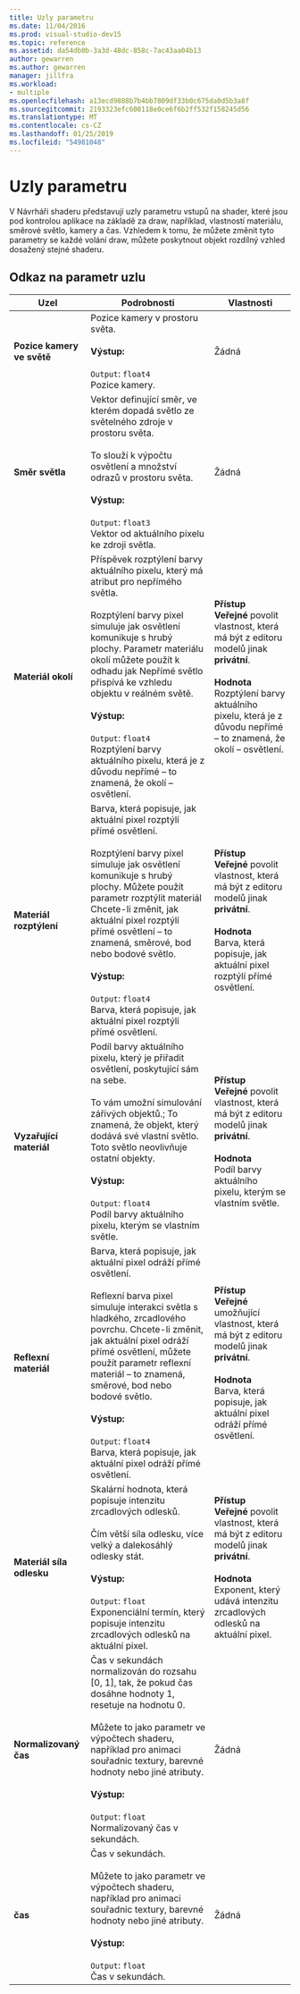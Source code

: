 ```yaml
---
title: Uzly parametru
ms.date: 11/04/2016
ms.prod: visual-studio-dev15
ms.topic: reference
ms.assetid: da54db0b-3a3d-48dc-858c-7ac43aa04b13
author: gewarren
ms.author: gewarren
manager: jillfra
ms.workload:
- multiple
ms.openlocfilehash: a13ecd9888b7b4bb7809df33b0c675da0d5b3a8f
ms.sourcegitcommit: 2193323efc608118e0ce6f6b2ff532f158245d56
ms.translationtype: MT
ms.contentlocale: cs-CZ
ms.lasthandoff: 01/25/2019
ms.locfileid: "54981048"
---
```

# <a name="parameter-nodes"></a>Uzly parametru

V Návrháři shaderu představují uzly parametru vstupů na shader, které jsou pod kontrolou aplikace na základě za draw, například, vlastností materiálu, směrové světlo, kamery a čas. Vzhledem k tomu, že můžete změnit tyto parametry se každé volání draw, můžete poskytnout objekt rozdílný vzhled dosažený stejné shaderu.

## <a name="parameter-node-reference"></a>Odkaz na parametr uzlu

|Uzel|Podrobnosti|Vlastnosti|
|----------|-------------|----------------|
|**Pozice kamery ve světě**|Pozice kamery v prostoru světa.<br /><br /> **Výstup:**<br /><br /> `Output`: `float4`<br /> Pozice kamery.|Žádná|
|**Směr světla**|Vektor definující směr, ve kterém dopadá světlo ze světelného zdroje v prostoru světa.<br /><br /> To slouží k výpočtu osvětlení a množství odrazů v prostoru světa.<br /><br /> **Výstup:**<br /><br /> `Output`: `float3`<br /> Vektor od aktuálního pixelu ke zdroji světla.|Žádná|
|**Materiál okolí**|Příspěvek rozptýlení barvy aktuálního pixelu, který má atribut pro nepřímého světla.<br /><br /> Rozptýlení barvy pixel simuluje jak osvětlení komunikuje s hrubý plochy. Parametr materiálu okolí můžete použít k odhadu jak Nepřímé světlo přispívá ke vzhledu objektu v reálném světě.<br /><br /> **Výstup:**<br /><br /> `Output`: `float4`<br /> Rozptýlení barvy aktuálního pixelu, která je z důvodu nepřímé – to znamená, že okolí – osvětlení.|**Přístup**<br /> **Veřejné** povolit vlastnost, která má být z editoru modelů jinak **privátní**.<br /><br /> **Hodnota**<br /> Rozptýlení barvy aktuálního pixelu, která je z důvodu nepřímé – to znamená, že okolí – osvětlení.|
|**Materiál rozptýlení**|Barva, která popisuje, jak aktuální pixel rozptýlí přímé osvětlení.<br /><br /> Rozptýlení barvy pixel simuluje jak osvětlení komunikuje s hrubý plochy. Můžete použít parametr rozptýlit materiál Chcete-li změnit, jak aktuální pixel rozptýlí přímé osvětlení – to znamená, směrové, bod nebo bodové světlo.<br /><br /> **Výstup:**<br /><br /> `Output`: `float4`<br /> Barva, která popisuje, jak aktuální pixel rozptýlí přímé osvětlení.|**Přístup**<br /> **Veřejné** povolit vlastnost, která má být z editoru modelů jinak **privátní**.<br /><br /> **Hodnota**<br /> Barva, která popisuje, jak aktuální pixel rozptýlí přímé osvětlení.|
|**Vyzařující materiál**|Podíl barvy aktuálního pixelu, který je přiřadit osvětlení, poskytující sám na sebe.<br /><br /> To vám umožní simulování zářivých objektů.; To znamená, že objekt, který dodává své vlastní světlo. Toto světlo neovlivňuje ostatní objekty.<br /><br /> **Výstup:**<br /><br /> `Output`: `float4`<br /> Podíl barvy aktuálního pixelu, kterým se vlastním světle.|**Přístup**<br /> **Veřejné** povolit vlastnost, která má být z editoru modelů jinak **privátní**.<br /><br /> **Hodnota**<br /> Podíl barvy aktuálního pixelu, kterým se vlastním světle.|
|**Reflexní materiál**|Barva, která popisuje, jak aktuální pixel odráží přímé osvětlení.<br /><br /> Reflexní barva pixel simuluje interakci světla s hladkého, zrcadlového povrchu. Chcete-li změnit, jak aktuální pixel odráží přímé osvětlení, můžete použít parametr reflexní materiál – to znamená, směrové, bod nebo bodové světlo.<br /><br /> **Výstup:**<br /><br /> `Output`: `float4`<br /> Barva, která popisuje, jak aktuální pixel odráží přímé osvětlení.|**Přístup**<br /> **Veřejné** umožňující vlastnost, která má být z editoru modelů jinak **privátní**.<br /><br /> **Hodnota**<br /> Barva, která popisuje, jak aktuální pixel odráží přímé osvětlení.|
|**Materiál síla odlesku**|Skalární hodnota, která popisuje intenzitu zrcadlových odlesků.<br /><br /> Čím větší síla odlesku, více velký a dalekosáhlý odlesky stát.<br /><br /> **Výstup:**<br /><br /> `Output`: `float`<br /> Exponenciální termín, který popisuje intenzitu zrcadlových odlesků na aktuální pixel.|**Přístup**<br /> **Veřejné** povolit vlastnost, která má být z editoru modelů jinak **privátní**.<br /><br /> **Hodnota**<br /> Exponent, který udává intenzitu zrcadlových odlesků na aktuální pixel.|
|**Normalizovaný čas**|Čas v sekundách normalizován do rozsahu [0, 1], tak, že pokud čas dosáhne hodnoty 1, resetuje na hodnotu 0.<br /><br /> Můžete to jako parametr ve výpočtech shaderu, například pro animaci souřadnic textury, barevné hodnoty nebo jiné atributy.<br /><br /> **Výstup:**<br /><br /> `Output`: `float`<br /> Normalizovaný čas v sekundách.|Žádná|
|**čas**|Čas v sekundách.<br /><br /> Můžete to jako parametr ve výpočtech shaderu, například pro animaci souřadnic textury, barevné hodnoty nebo jiné atributy.<br /><br /> **Výstup:**<br /><br /> `Output`: `float`<br /> Čas v sekundách.|Žádná|